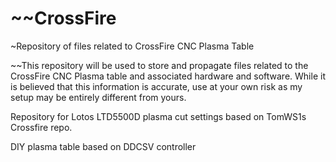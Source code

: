 # ~~CrossFire
~Repository of files related to CrossFire CNC Plasma Table

~~This repository will be used to store and propagate files related to the CrossFire CNC Plasma table and associated hardware and software.  While it is believed that this information is accurate, use at your own risk as my setup may be entirely different from yours.

Repository for Lotos LTD5500D plasma cut settings based on TomWS1s Crossfire repo.

DIY plasma table based on DDCSV controller
